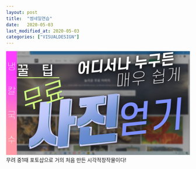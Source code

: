 ```yaml
---
layout: post
title:  "썸네일연습"
date:   2020-05-03
last_modified_at: 2020-05-03
categories: ["VISUALDESIGN"]
---
```


![image](https://github.com/whoisrealminjueun/images/blob/main/%EC%8D%B8%EB%84%A4%EC%9D%BC%20%EC%97%B0%EC%8A%B52-3.jpg?raw=true)
무려 중1때 포토샵으로 거의 처음 만든 시각적창작물이다!
